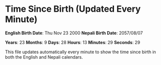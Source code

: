 # Time Since Birth (Updated Every Minute)

**English Birth Date**: Thu Nov 23 2000
**Nepali Birth Date**: 2057/08/07

**Years**: 23
**Months**: 9
**Days**: 28
**Hours**: 13
**Minutes**: 29
**Seconds**: 29

This file updates automatically every minute to show the time since birth in both the English and Nepali calendars.